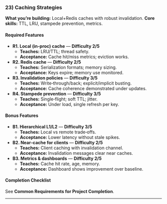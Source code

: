 ### 23) Caching Strategies
**What you’re building:** Local+Redis caches with robust invalidation.
**Core skills:** TTL, LRU, stampede prevention, metrics.

#### Required Features
- **R1. Local (in‑proc) cache** — **Difficulty 2/5**
  - **Teaches:** LRU/TTL; thread safety.
  - **Acceptance:** Cache hit/miss metrics; eviction works.
- **R2. Redis cache** — **Difficulty 2/5**
  - **Teaches:** Serialization formats; memory sizing.
  - **Acceptance:** Keys expire; memory use monitored.
- **R3. Invalidation policies** — **Difficulty 3/5**
  - **Teaches:** Write‑through/back; explicit/implicit busting.
  - **Acceptance:** Cache coherence demonstrated under updates.
- **R4. Stampede prevention** — **Difficulty 3/5**
  - **Teaches:** Single‑flight; soft TTL; jitter.
  - **Acceptance:** Under load, single refresh per key.

#### Bonus Features
- **B1. Hierarchical L1/L2** — **Difficulty 3/5**
  - **Teaches:** Local vs remote trade‑offs.
  - **Acceptance:** Lower latency without stale spikes.
- **B2. Near‑cache for clients** — **Difficulty 2/5**
  - **Teaches:** Client caching with invalidation channel.
  - **Acceptance:** Invalidation messages clear near caches.
- **B3. Metrics & dashboards** — **Difficulty 2/5**
  - **Teaches:** Cache hit rate, age, memory.
  - **Acceptance:** Dashboard shows improvement over baseline.

#### Completion Checklist
See **Common Requirements for Project Completion**.

---
